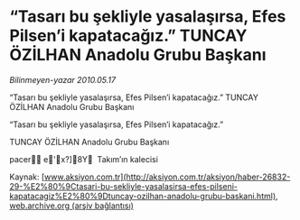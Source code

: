 # “Tasarı bu şekliyle yasalaşırsa, Efes Pilsen’i kapatacağız.” TUNCAY ÖZİLHAN Anadolu Grubu Başkanı

*Bilinmeyen-yazar 2010.05.17*

<font class="agenda2NewsSpot">
 “Tasarı bu şekliyle yasalaşırsa, Efes Pilsen’i kapatacağız.”
TUNCAY ÖZİLHAN Anadolu Grubu Başkanı
</font>
<font class="newsDetail">
 <p class="MsoNormal">
  “Tasarı bu şekliyle yasalaşırsa, Efes Pilsen’i kapatacağız.”
 </p>
 <p class="MsoNormal">
  TUNCAY ÖZİLHAN Anadolu Grubu Başkanı
 </p>
 <!--EndFragment-->
 pacer e'x?]8Y  Takım’ın kalecisi
 <p>
 </p>
</font>

Kaynak: [www.aksiyon.com.tr](http://aksiyon.com.tr/aksiyon/haber-26832-29-%E2%80%9Ctasari-bu-sekliyle-yasalasirsa-efes-pilseni-kapatacagiz%E2%80%9Dtuncay-ozilhan-anadolu-grubu-baskani.html), [web.archive.org (arşiv bağlantısı)](http://web.archive.org/web/20101120120415/http://aksiyon.com.tr/aksiyon/haber-26832-29-%E2%80%9Ctasari-bu-sekliyle-yasalasirsa-efes-pilseni-kapatacagiz%E2%80%9Dtuncay-ozilhan-anadolu-grubu-baskani.html)
